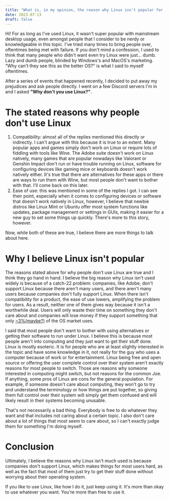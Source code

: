 ```yaml
---
title: "What is, in my opinion, the reason why Linux isn't popular for normal desktop use?"
date: 2023-07-13
draft: false
---
```


Hi! For as long as I've used Linux, it wasn't super popular with mainstream desktop usage, even amongst people that I consider to be nerdy or knowledgeable in this topic. I've tried many times to bring people over, oftentimes being met with failure. If you don't mind a confession, I used to think that many people who didn't want even try Linux were just... dumb. Lazy and dumb people, blinded by Windows's and MacOS's marketing. "Why can't they see this as the better OS?" is what I said to myself oftentimes.

After a series of events that happened recently, I decided to put away my prejudices and ask people directly. I went on a few Discord servers I'm in and I asked **"Why don't you use Linux?"**.

# The stated reasons why people don't use Linux
1. Compatibility: 
almost all of the replies mentioned this directly or indirectly. I can't argue with this because it is true to an extent. Many popular apps and games simply don't work on Linux or require lots of fiddling with tools like Wine. The Adobe suite doesn't work on Linux natively, many games that are popular nowadays like Valorant or Genshin Impact don't run or have trouble running on Linux, software for configuring devices like gaming mice or keyboards doesn't work natively either. It's true that there are alternatives for these apps or there are ways to run them with Wine, but most people don't want to bother with that. I'll come back on this later.
1. Ease of use:
this was mentioned in some of the replies I got. I can see their point, especially when it comes to configuring devices or software that doesn't work natively in Linux, however, I believe that newbie distros like Linux Mint or Ubuntu offer most system functions like updates, package management or settings in GUIs, making it easier for a new guy to set some things up quickly. There's more to this story, however.

Now, while both of these are true, I believe there are more things to talk about here.

# Why I believe Linux isn't popular

The reasons stated above for why people don't use Linux are true and I think they go hand in hand. I believe the big reason why Linux isn't used widely is because of a catch-22 problem: companies, like Adobe, don't support Linux because there aren't many users, and there aren't many users because companies don't fully support Linux. When there isn't compatibility for a product, the ease of use lowers, amplifying the problem for users. As a result, neither one of them gives way because it isn't a worthwhile deal. Users will only waste their time on something they don't care about and companies will lose money if they support something that only [~3%(maybe?)](https://arstechnica.com/gadgets/2023/07/report-linux-desktops-hit-3-global-market-share-but-are-declining-in-us/) of the OS market uses.

I said that most people don't want to bother with using alternatives or getting their software to run under Linux. I believe this is because most people aren't into computing and they just want to get their stuff done. Linux is mostly esoteric. It is for people who are at least slightly interested in the topic and have some knowledge in it, not really for the guy who uses a computer because of work or for entertainment. Linux being free and open source or offering the user complete control over their system aren't exactly reasons for most people to switch. Those are reasons why someone interested in computing might switch, but not reasons for the common Joe. If anything, some pros of Linux are cons for the general population. For example, if someone doesn't care about computing, they won't go to try and understand the terminology or how things are put together, so giving them full control over their system will simply get them confused and will likely result in their systems becoming unusable.

That's not necessarily a bad thing. Everybody is free to do whatever they want and that includes not caring about a certain topic. I also don't care about a lot of things that most seem to care about, so I can't exactly judge them for something I'm doing myself.

# Conclusion

Ultimately, I believe the reasons why Linux isn't much used is because companies don't support Linux, which makes things for most users hard, as well as the fact that most of them just try to get their stuff done without worrying about their operating system.

If you like to use Linux, like how I do it, just keep using it. It's more than okay to use whatever you want. You're more than free to use it.
